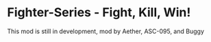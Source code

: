 # Fighter-Series - Fight, Kill, Win!
This mod is still in development, mod by Aether, ASC-095, and Buggy
